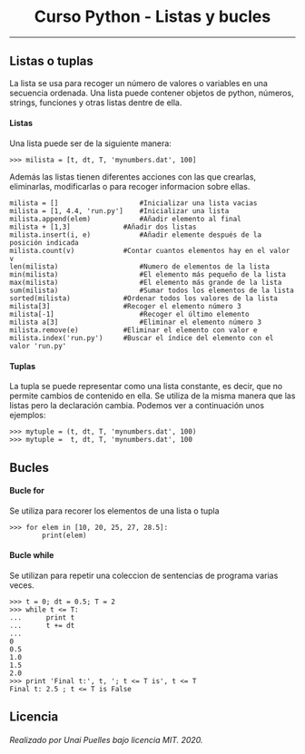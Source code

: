 <h1 align="center">
  Curso Python - Listas y bucles
  <br/>
</h1>

---

## Listas o tuplas
La lista se usa para recoger un número de valores o variables en una secuencia ordenada. Una lista puede contener objetos de python, 
números, strings, funciones y otras listas dentre de ella.
<br/>
#### Listas
Una lista puede ser de la siguiente manera:
```
>>> milista = [t, dt, T, 'mynumbers.dat', 100]
```
Además las listas tienen diferentes acciones con las que crearlas, eliminarlas, modificarlas o para recoger informacion sobre ellas.
```
milista = [] 	                #Inicializar una lista vacias
milista = [1, 4.4, 'run.py'] 	#Inicializar una lista
milista.append(elem) 	        #Añadir elemento al final
milista + [1,3] 	        #Añadir dos listas
milista.insert(i, e) 	        #Añadir elemente después de la posición indicada
milista.count(v) 	        #Contar cuantos elementos hay en el valor v
len(milista) 	                #Numero de elementos de la lista
min(milista) 	                #El elemento más pequeño de la lista
max(milista) 	                #El elemento más grande de la lista
sum(milista) 	                #Sumar todos los elementos de la lista
sorted(milista) 	        #Ordenar todos los valores de la lista
milista[3] 	                #Recoger el elemento número 3
milista[-1] 	                #Recoger el último elemento
milista a[3] 	                #Eliminar el elemento número 3
milista.remove(e) 	        #Eliminar el elemento con valor e
milista.index('run.py') 	#Buscar el índice del elemento con el valor 'run.py'

```
#### Tuplas
La tupla se puede representar como una lista constante, es decir, que no permite cambios de contenido en ella.
Se utiliza de la misma manera que las listas pero la declaración cambia. Podemos ver a continuación unos ejemplos:
```
>>> mytuple = (t, dt, T, 'mynumbers.dat', 100)
>>> mytuple =  t, dt, T, 'mynumbers.dat', 100
```

## Bucles

#### Bucle for
Se utiliza para recorer los elementos de una lista o tupla
```
>>> for elem in [10, 20, 25, 27, 28.5]:
        print(elem)
```

#### Bucle while
Se utilizan para repetir una coleccion de sentencias de programa varias veces.
```
>>> t = 0; dt = 0.5; T = 2
>>> while t <= T:
...      print t
...      t += dt
...
0
0.5
1.0
1.5
2.0
>>> print 'Final t:', t, '; t <= T is', t <= T
Final t: 2.5 ; t <= T is False
```

## Licencia

###### Realizado por Unai Puelles bajo licencia MIT. 2020.
